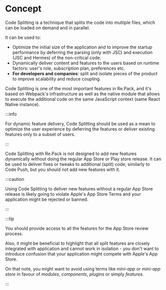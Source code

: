 # Concept

Code Splitting is a technique that splits the code into multiple files, which can be loaded on
demand and in parallel.

It can be used to:

- Optimize the initial size of the application and to improve the startup performance by deferring
the parsing (only with JSC) and execution (JSC and Hermes) of the non-critical code.
- Dynamically deliver content and features to the users based on runtime factors: user's role,
subscription plan, preferences etc.
- __For developers and companies__: split and isolate pieces of the product to improve scalability
and reduce coupling.

Code Splitting is one of the most important features in Re.Pack, and it's based on Webpack's
infrastructure as well as the native module
that allows to execute the additional code on the same JavaScript context (same React Native
instance).

:::info

For dynamic feature delivery, Code Splitting should be used as a mean to optimize the user
experience by deferring the features or deliver existing features only to a subset of users.

:::

Code Splitting with Re.Pack is not designed to add new features dynamically without doing the
regular App Store or Play store release. It can be used to deliver fixes or tweaks to additional
(split) code, similarly to Code Push, but you should not add new features with it.

:::caution

Using Code Splitting to deliver new features without a regular App Store release is likely
going to violate Apple's App Store Terms and your application might be rejected or banned.

:::

:::tip

You should provide access to all the features for the App Store review process. 

Also, it might be beneficial to highlight that all split features are closely integrated with
application and cannot work in isolation - you don't want to introduce confusion that your
application might compete with Apple's App Store.

On that note, you might want to avoid using terms like _mini-app_ or _mini-app store_ in favour of
_modules_, _components_, _plugins_ or simply _features_.

:::
